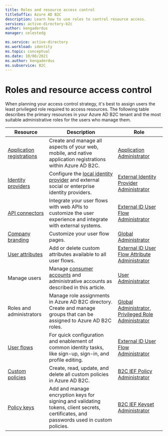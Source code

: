 ```yaml
---
title: Roles and resource access control
titleSuffix: Azure AD B2C
description: Learn how to use roles to control resource access.
services: active-directory-b2c
author: kengaderdus
manager: celestedg

ms.service: active-directory
ms.workload: identity
ms.topic: conceptual
ms.date: 10/08/2021
ms.author: kengaderdus
ms.subservice: B2C
---
```

# Roles and resource access control

When planning your access control strategy, it's best to assign users the least privileged role required to access resources. The following table describes the primary resources in your Azure AD B2C tenant and the most suitable administrative roles for the users who manage them.

|Resource  |Description  |Role  |
|---------|---------|---------|
|[Application registrations](tutorial-register-applications.md) | Create and manage all aspects of your web, mobile, and native application registrations within Azure AD B2C.|[Application Administrator](../active-directory/roles/permissions-reference.md#application-administrator)|
|[Identity providers](add-identity-provider.md)| Configure the [local identity provider](identity-provider-local.md) and external social or enterprise identity providers. | [External Identity Provider Administrator](../active-directory/roles/permissions-reference.md#external-identity-provider-administrator)|
|[API connectors](add-api-connector.md)| Integrate your user flows with web APIs to customize the user experience and integrate with external systems.|[External ID User Flow Administrator](../active-directory/roles/permissions-reference.md#external-id-user-flow-administrator)|
|[Company branding](customize-ui.md#configure-company-branding)| Customize your user flow pages.| [Global Administrator](../active-directory/roles/permissions-reference.md#global-administrator)|
|[User attributes](user-flow-custom-attributes.md)| Add or delete custom attributes available to all user flows.| [External ID User Flow Attribute Administrator](../active-directory/roles/permissions-reference.md#external-id-user-flow-attribute-administrator)|
|Manage users| Manage [consumer accounts](manage-users-portal.md) and administrative accounts as described in this article.| [User Administrator](../active-directory/roles/permissions-reference.md#user-administrator)|
|Roles and administrators| Manage role assignments in Azure AD B2C directory. Create and manage groups that can be assigned to Azure AD B2C roles. |[Global Administrator](../active-directory/roles/permissions-reference.md#global-administrator), [Privileged Role Administrator](../active-directory/roles/permissions-reference.md#privileged-role-administrator)|
|[User flows](user-flow-overview.md)|For quick configuration and enablement of common identity tasks, like sign-up, sign-in, and profile editing.| [External ID User Flow Administrator](../active-directory/roles/permissions-reference.md#external-id-user-flow-administrator)|
|[Custom policies](user-flow-overview.md)| Create, read, update, and delete all custom policies in Azure AD B2C.| [B2C IEF Policy Administrator](../active-directory/roles/permissions-reference.md#b2c-ief-policy-administrator)|
|[Policy keys](policy-keys-overview.md)|Add and manage encryption keys for signing and validating tokens, client secrets, certificates, and passwords used in custom policies.|[B2C IEF Keyset Administrator](../active-directory/roles/permissions-reference.md#b2c-ief-keyset-administrator)|